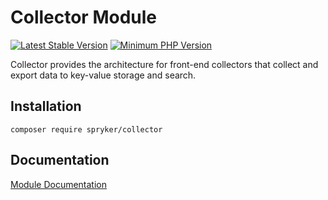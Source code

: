 # Collector Module
[![Latest Stable Version](https://poser.pugx.org/spryker/collector/v/stable.svg)](https://packagist.org/packages/spryker/collector)
[![Minimum PHP Version](https://img.shields.io/badge/php-%3E%3D%207.4-8892BF.svg)](https://php.net/)

Collector provides the architecture for front-end collectors that collect and export data to key-value storage and search.

## Installation

```
composer require spryker/collector
```

## Documentation

[Module Documentation](https://academy.spryker.com/developing_with_spryker/module_guide/infrastructure/collector/collector.html)
